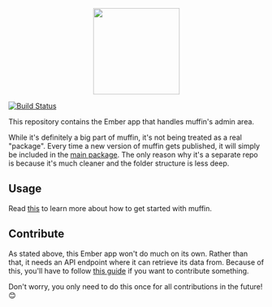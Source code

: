 <p align="center">
  <a href="http://muffin.cafe">
    <img src="http://i.imgur.com/buhMCWz.png" width="170">
  </a>
</p>

[![Build Status](https://travis-ci.org/muffinjs/client.svg?branch=master)](https://travis-ci.org/muffinjs/client)

This repository contains the Ember app that handles muffin's admin area.

While it's definitely a big part of muffin, it's not being treated as a real "package". Every time a new version of muffin gets published, it will simply be included in the [main package](https://github.com/muffinjs/cli). The only reason why it's a separate repo is because it's much cleaner and the folder structure is less deep.

## Usage

Read [this](https://github.com/muffinjs/server#use-me) to learn more about how to get started with muffin.

## Contribute

As stated above, this Ember app won't do much on its own. Rather than that, it needs an API endpoint where it can retrieve its data from. Because of this, you'll have to follow [this guide](https://github.com/muffinjs/server/blob/master/CONTRIBUTING.md) if you want to contribute something.

Don't worry, you only need to do this once for all contributions in the future! :blush:
